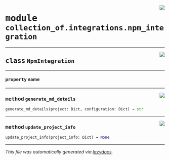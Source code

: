 <!-- markdownlint-disable -->

<a href="https://github.com/khulnasoft/collection-of-generator/blob/main/src/collection_of/integrations/npm_integration.py#L0"><img align="right" style="float:right;" src="https://img.shields.io/badge/-source-cccccc?style=flat-square"></a>

# <kbd>module</kbd> `collection_of.integrations.npm_integration`






---

<a href="https://github.com/khulnasoft/collection-of-generator/blob/main/src/collection_of/integrations/npm_integration.py#L14"><img align="right" style="float:right;" src="https://img.shields.io/badge/-source-cccccc?style=flat-square"></a>

## <kbd>class</kbd> `NpmIntegration`





---

#### <kbd>property</kbd> name







---

<a href="https://github.com/khulnasoft/collection-of-generator/blob/main/src/collection_of/integrations/npm_integration.py#L66"><img align="right" style="float:right;" src="https://img.shields.io/badge/-source-cccccc?style=flat-square"></a>

### <kbd>method</kbd> `generate_md_details`

```python
generate_md_details(project: Dict, configuration: Dict) → str
```





---

<a href="https://github.com/khulnasoft/collection-of-generator/blob/main/src/collection_of/integrations/npm_integration.py#L19"><img align="right" style="float:right;" src="https://img.shields.io/badge/-source-cccccc?style=flat-square"></a>

### <kbd>method</kbd> `update_project_info`

```python
update_project_info(project_info: Dict) → None
```








---

_This file was automatically generated via [lazydocs](https://github.com/khulnasoft/lazydocs)._
